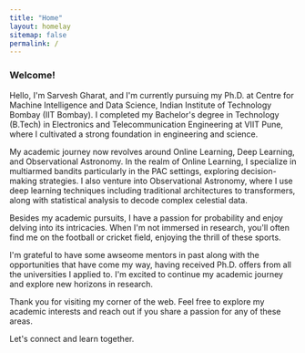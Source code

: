 ```yaml
---
title: "Home"
layout: homelay
sitemap: false
permalink: /
---
```


### Welcome!

Hello, I'm Sarvesh Gharat, and I'm currently pursuing my Ph.D. at Centre for Machine Intelligence and Data Science, Indian Institute of Technology Bombay (IIT Bombay). I completed my Bachelor's degree in Technology (B.Tech) in Electronics and Telecommunication Engineering at VIIT Pune, where I cultivated a strong foundation in engineering and science.

My academic journey now revolves around Online Learning, Deep Learning, and Observational Astronomy. In the realm of Online Learning, I specialize in multiarmed bandits particularly in the PAC settings, exploring decision-making strategies. I also venture into Observational Astronomy, where I use deep learning techniques including traditional architectures to transformers, along with statistical analysis to decode complex celestial data.

Besides my academic pursuits, I have a passion for probability and enjoy delving into its intricacies. When I'm not immersed in research, you'll often find me on the football or cricket field, enjoying the thrill of these sports.

I'm grateful to have some awseome mentors in past along with the opportunities that have come my way, having received Ph.D. offers from all the universities I applied to. I'm excited to continue my academic journey and explore new horizons in research.

Thank you for visiting my corner of the web. Feel free to explore my academic interests and reach out if you share a passion for any of these areas. 

Let's connect and learn together.




